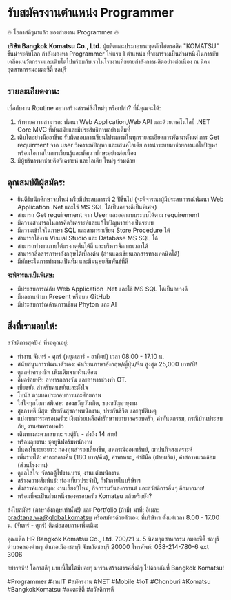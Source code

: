 # รับสมัครงานตำแหน่ง Programmer
🔥 โอกาสดีๆมาแล้ว ของสายงาน Programmer  🔥

**บริษัท Bangkok Komatsu Co., Ltd.**
    ผู้ผลิตและประกอบรถขุดตักไฮดรอลิค "KOMATSU" ชั้นนำระดับโลก กำลังมองหา Programmer ไฟแรง 1 ตำแหน่ง 
ที่จะมาร่วมเป็นส่วนหนึ่งในการขับเคลื่อนนวัตกรรมและเติบโตไปพร้อมกับเราในโรงงานที่ขยายกำลังการผลิตอย่างต่อเนื่อง ณ นิคมอุตสาหกรรมอมตะซิตี้ ชลบุรี
  
## รายละเอียดงาน:
เบื่อกับงาน Routine อยากสร้างสรรค์สิ่งใหม่ๆ หรือเปล่า? ที่นี่คุณจะได้:
1) ท้าทายความสามารถ: พัฒนา  Web Application,Web API และด้วยเทคโนโลยี .NET Core MVC ที่ทันสมัยและมีประสิทธิภาพอย่างเต็มที่
2) เติบโตอย่างมืออาชีพ: รับผิดชอบการเขียนโปรแกรมในทุกรายละเอียดการพัฒนาตั้งแต่ การ  Get requirment จาก user 
วิเคราะห์ปัญหา และเสนอไอเดีย การนำระบบมาช่วยการแก้ไขปัญหา พร้อมโอกาสในการเรียนรู้และพัฒนาทักษะอย่างต่อเนื่อง
3) มีผู้บริหารมาช่วยคิดวิเคราะห์ และไอเดีย ใหม่ๆ ร่วมด้วย
 
## คุณสมบัติผู้สมัคร:
* ยินดีรับนักศึกษาจบใหม่ หรือมีประสบการณ์ 2 ปีขึ้นไป (จะพิจารณาผู้มีประสบการณ์พัฒนา Web Application .Net และใช้ MS SQL ได้เป็นอย่างดีเป็นพิเศษ)
* สามารถ Get requirement จาก User และออกแบบระบบได้ตาม requirement
* มีความสามารถในการคิดวิเคราะห์และแก้ไขปัญหาอย่างเป็นระบบ
* มีความเข้าใจในภาษา SQL และสามารถเขียน Store Procedure ได้
* สามารถใช้งาน Visual Studio และ Database MS SQL ได้
* สามารถทำงานภายใต้แรงกดดันได้ดี และบริหารจัดการเวลาได้
* สามารถสื่อสารภาษาอังกฤษได้เบื้องต้น (อ่านและเขียนเอกสารทางเทคนิคได้)
* มีทักษะในการทำงานเป็นทีม และมีมนุษยสัมพันธ์ที่ดี

**จะพิจารณาเป็นพิเศษ:** 
* มีประสบการณ์กับ Web Application .Net และใช้ MS SQL ได้เป็นอย่างดี
* มีผลงานนำมา Present หรือบน GitHub
* มีประสบการ์ณด้านการเขียน Phyton และ AI

## สิ่งที่เรามอบให้:

สวัสดิการสุดปัง! ที่รอคุณอยู่:

* ทำงาน จันทร์ - ศุกร์ (หยุดเสาร์ - อาทิตย์) เวลา 08.00 - 17.10 น.
* สนับสนุนการพัฒนาตัวเอง: ค่าเรียนภาษาอังกฤษ/ญี่ปุ่น/จีน สูงสุด 25,000 บาท/ปี!
* ดูแลค่าครองชีพ เพิ่มเติมจากเงินเดือน
* อิ่มอร่อยฟรี: อาหารกลางวัน และอาหารช่วงทำ OT.
* เบี้ยขยัน สำหรับคนขยันและตั้งใจ
* โบนัส ตามผลประกอบการและศักยภาพ
* ใส่ใจทุกโอกาสพิเศษ: ของขวัญวันเกิด, ของขวัญอายุงาน
* สุขภาพดี มีสุข: ประกันสุขภาพพนักงาน, ประกันชีวิต และอุบัติเหตุ
* แบ่งเบาภาระครอบครัว: เงินช่วยเหลือค่ารักษาพยาบาลครอบครัว, ค่าทันตกรรม, กรณีบ้านประสบภัย, งานศพครอบครัว
* เดินทางสะดวกสบาย: รถตู้รับ - ส่งถึง 14 สาย!
* พร้อมลุยงาน: ชุดยูนิฟอร์มพนักงาน
* มั่นคงในระยะยาว: กองทุนสำรองเลี้ยงชีพ, สหกรณ์ออมทรัพย์, ฌาปนกิจสงเคราะห์
* เพิ่มรายได้: ค่ากะกลางคืน (180 บาท/คืน), ค่าพาหนะ, ค่าฝีมือ (ฝ่ายผลิต), ค่าสภาพแวดล้อม (ส่วนโรงงาน)
* ดูแลใส่ใจ: จัดรถตู้ไปงานบวช, งานแต่งพนักงาน
* สร้างความสัมพันธ์: ท่องเที่ยวประจำปี, กีฬาภายในบริษัทฯ
* สังสรรค์และสนุก: งานเลี้ยงปีใหม่, กิจกรรมวันสงกรานต์ และสวัสดิการอื่นๆ อีกมากมาย!
* พร้อมที่จะเป็นส่วนหนึ่งของครอบครัว Komatsu แล้วหรือยัง?

ส่งใบสมัคร (ภาษาอังกฤษเท่านั้น!) และ Portfolio (ถ้ามี) มาที่:
อีเมล: pradtana.wa@global.komatsu
หรือสมัครด้วยตัวเอง: ที่บริษัทฯ ตั้งแต่เวลา 8.00 - 17.00 น. (จันทร์ - ศุกร์)
ติดต่อสอบถามเพิ่มเติม:

คุณแต๊ก HR
Bangkok Komatsu Co., Ltd.
700/21 ม. 5 นิคมอุตสาหกรรม อมตะซิตี้ ชลบุรี
ตำบลคลองตำหรุ อำเภอเมืองชลบุรี จังหวัดชลบุรี 20000
โทรศัพท์: 038-214-780-6 ext 3006

อย่ารอช้า! โอกาสดีๆ แบบนี้ไม่ได้มีบ่อยๆ มาร่วมสร้างสรรค์สิ่งดีๆ ไปด้วยกันที่ Bangkok Komatsu!

#Programmer #งานIT #สมัครงาน #NET #Mobile #IoT #Chonburi #Komatsu #BangkokKomatsu #อมตะซิตี้ #สวัสดิการดี
